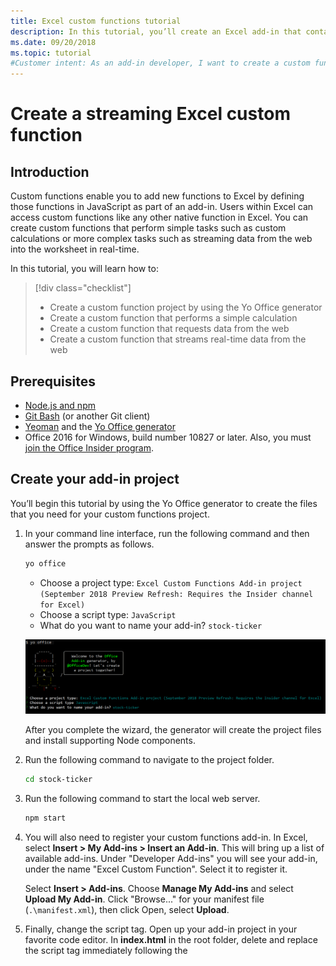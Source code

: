 ```yaml
---
title: Excel custom functions tutorial
description: In this tutorial, you’ll create an Excel add-in that contains a custom function that can perform calculations, request web data, or stream web data.
ms.date: 09/20/2018
ms.topic: tutorial
#Customer intent: As an add-in developer, I want to create a custom function in Excel to increase productivity. 
---
```

# Create a streaming Excel custom function

## Introduction

Custom functions enable you to add new functions to Excel by defining those functions in JavaScript as part of an add-in. Users within Excel can access custom functions like any other native function in Excel. You can create custom functions that perform simple tasks such as custom calculations or more complex tasks such as streaming data from the web into the worksheet in real-time.

In this tutorial, you will learn how to:
> [!div class="checklist"]
> * Create a custom function project by using the Yo Office generator
> * Create a custom function that performs a simple calculation
> * Create a custom function that requests data from the web
> * Create a custom function that streams real-time data from the web

## Prerequisites

* [Node.js and npm](https://nodejs.org/en/)
* [Git Bash](https://git-scm.com/downloads) (or another Git client)
* [Yeoman](http://yeoman.io/) and the [Yo Office generator](https://www.npmjs.com/package/generator-office)
* Office 2016 for Windows, build number 10827 or later. Also, you must [join the Office Insider program](https://products.office.com/office-insider). 

## Create your add-in project

You’ll begin this tutorial by using the Yo Office generator to create the files that you need for your custom functions project.

1. In your command line interface, run the following command and then answer the prompts as follows.

    ```bash
    yo office
    ```

    * Choose a project type: `Excel Custom Functions Add-in project (September 2018 Preview Refresh: Requires the Insider channel for Excel)`
    * Choose a script type: `JavaScript`
    * What do you want to name your add-in? `stock-ticker`

    ![Yo Office bash prompts for custom functions](../images/yo-office-cfs-stock-ticker.png)

    After you complete the wizard, the generator will create the project files and install supporting Node components.

2. Run the following command to navigate to the project folder.

    ```bash
    cd stock-ticker
    ```

3. Run the following command to start the local web server.

    ```bash
    npm start
    ```

4. You will also need to register your custom functions add-in. In Excel, select **Insert > My Add-ins > Insert an Add-in**. This will bring up a list of available add-ins. Under "Developer Add-ins" you will see your add-in, under the name "Excel Custom Function". Select it to register it.

    Select **Insert > Add-ins**. Choose **Manage My Add-ins** and select **Upload My Add-in**. Click "Browse..." for your manifest file (`.\manifest.xml`), then click Open, select **Upload**.

5. Finally, change the script tag. Open up your add-in project in your favorite code editor. In **index.html** in the root folder, delete and replace the script tag immediately following the <title> tags with the code below:

    ```js
    <script src="https://unpkg.com/@microsoft/office-js@1.1.9-adhoc.22/dist/custom-functions-runtime.js" type="text/javascript"></script>
    ```

## Try out a basic custom function

Now the custom functions in your file will be loaded and ready to use. There are several pre-built functions for you in the Yo Office project. All are attached to a namespace called CONTOSO that is defined in the XML manifest file. When you start typing =CONTOSO in a cell, the list of available functions will appear.

Let's call the CONTOSO.ADD42() function, that adds 42 to any two numbers that you specify as arguments. In any cell, type `=CONTOSO.ADD42(1,2)`. It should deliver the answer 45.

## Create a custom function

What if you wanted a function that could fetch and display the price of Microsoft stock in real time? Custom functions are designed so you can easily request data from the web asynchronously.

Complete the following steps to create a custom function named STOCKPRICE that accepts a stock ticker (e.g., "MSFT") and returns the price of that stock. The custom function uses the IEX Trading API, that is free and does not require authentication.

1. Open your code editor of choice and navigate to the stock-ticker project folder. 
2. Copy and paste the function below and add it to **customfunctions.js**.

You'll notice in this code that your asynchronous function returns a JavaScript Promise with the data from the IEX Trading API. Asynchronous custom functions require you to either return a new Promise or use JavaScript's async/await syntax.

```js
function STOCKPRICE(ticker) {
    return new Promise(
        function(resolve) {
            let xhr = new XMLHttpRequest();
            let url = "https://api.iextrading.com/1.0/stock/" + ticker + "/price"
            //add handler for xhr
            xhr.onreadystatechange = function() {
                if (xhr.readyState == XMLHttpRequest.DONE) {
                //return result back to Excel
                resolve(xhr.responseText);
                }
            }
            //make request
            xhr.open('GET', url, true);
            xhr.send();
    });
}
```

3. In order for Excel to properly run this function, you must add some metadata to the **./config/customfunctions.json** file.

You'll notice that this JSON file describes the function, listing the types and dimensionality of the results and parameters.

```json
{
    "id": "STOCKPRICE",
    "name": "STOCKPRICE",
    "description": "Multiplies number by 105",
    "helpUrl": "http://dev.office.com",
    "result": {
        "type": "number",
        "dimensionality": "scalar"
    },  
    "parameters": [
        {
            "name": "ticker",
            "description": "stock ticker name",
            "type": "string",
            "dimensionality": "scalar"
        }
    ],
}
```

4. You will need to re-register this change once you have saved the file. In Excel, select **Insert > Add-ins > My Add-ins**. This will bring up a list of available add-ins. Under “Developer Add-ins" you will see your add-in, under the name “Excel Custom Function.” Select it to register it.

5. In cell B1, run the function `=CONTOSO.STOCKPRICE("MSFT")`. It should show you the current stock price for one share of Microsoft stock.

## Create a streaming asynchronous custom function

The previous function returned the stock price for Microsoft at a particular moment in time, but stock prices are always changing. With custom functions, it is possible to “stream” data from an API to get updates on stock prices in real time.

To do this, you’ll create a new function, `=CONTOSO.STOCKPRICESTREAM`. It makes a request for updated data every 1000 milliseconds. When a call is made, you may see `#GETTING_DATA` appear in a cell. Once a value is returned, this notification should disappear.

1. Copy and paste the code below into **customfunctions.js**.

```js
    function STOCKPRICESTREAM(ticker, caller){
    let result = 0;

    //return every second
    setInterval(function(){
    let xhr = new XMLHttpRequest();
    let url = "https://api.iextrading.com/1.0/stock/" + ticker + "/price";

    //add handler for xhr
    xhr.onreadystatechange = function() {
        if (xhr.readyState == XMLHttpRequest.DONE) {
            //return result back to Excel
            caller.setResult(xhr.responseText);
        }
    }

    //make request
    xhr.open('GET', url, true);
    xhr.send();
        }, 1000);
    }
```

3. Copy and paste the code below into to the **./config/customfunctions.json** file.

    You'll notice that this JSON file is very similar to the previous function's JSON file, but that a new section has been added for "options." Because this function is streaming, you must specify this as true in the JSON.

```json
{
    "id": "STOCKPRICESTREAM",
    "name": "STOCKPRICESTREAM",
    "description": "Streams real time stock price",
    "helpUrl": "http://dev.office.com",
    "result": {
        "type": "number",
        "dimensionality": "scalar"
    },  
    "parameters": [
        {
            "name": "ticker",
            "description": "stock ticker name",
            "type": "string",
            "dimensionality": "scalar"
        }
    ],
    "options": {
        "stream": true
    }
}
```

4. Re-register this change once you have saved the file. In Excel, select **Insert > Add-ins > My Add-ins**. This will bring up a list of available add-ins. Under “Developer Add-ins" you will see your add-in, under the name “Excel Custom Function.” Select it to register it.

5. In cell C1, run the function `=CONTOSO.STOCKPRICESTREAM("MSFT")`. You should see the price of Microsoft stock - that will update in real time right in your workbook.

## Next steps

You’ve completed the custom functions add-in tutorial. To learn more about custom functions, see [Create custom functions in Excel](../excel/custom-functions-overview.md).
> [!div class="nextstepaction"]
> [Create custom functions in Excel](../excel/custom-functions-overview.md)
